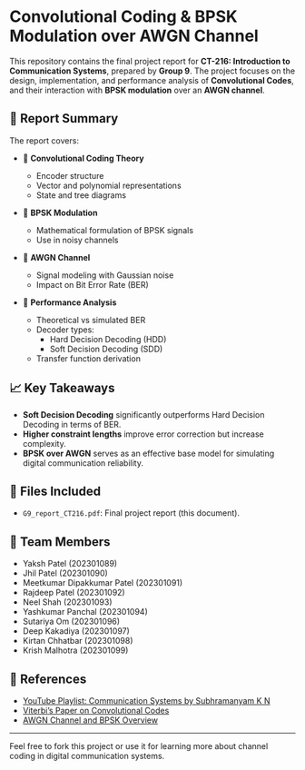 # Convolutional Coding & BPSK Modulation over AWGN Channel

This repository contains the final project report for **CT-216: Introduction to Communication Systems**, prepared by **Group 9**. The project focuses on the design, implementation, and performance analysis of **Convolutional Codes**, and their interaction with **BPSK modulation** over an **AWGN channel**.

## 📘 Report Summary

The report covers:

- 📡 **Convolutional Coding Theory**
  - Encoder structure
  - Vector and polynomial representations
  - State and tree diagrams

- 🔁 **BPSK Modulation**
  - Mathematical formulation of BPSK signals
  - Use in noisy channels

- 📶 **AWGN Channel**
  - Signal modeling with Gaussian noise
  - Impact on Bit Error Rate (BER)

- 🧮 **Performance Analysis**
  - Theoretical vs simulated BER
  - Decoder types:
    - Hard Decision Decoding (HDD)
    - Soft Decision Decoding (SDD)
  - Transfer function derivation

## 📈 Key Takeaways

- **Soft Decision Decoding** significantly outperforms Hard Decision Decoding in terms of BER.
- **Higher constraint lengths** improve error correction but increase complexity.
- **BPSK over AWGN** serves as an effective base model for simulating digital communication reliability.

## 📂 Files Included

- `G9_report_CT216.pdf`: Final project report (this document).

## 👥 Team Members

- Yaksh Patel (202301089)  
- Jhil Patel (202301090)  
- Meetkumar Dipakkumar Patel (202301091)  
- Rajdeep Patel (202301092)  
- Neel Shah (202301093)  
- Yashkumar Panchal (202301094)  
- Sutariya Om (202301096)  
- Deep Kakadiya (202301097)  
- Kirtan Chhatbar (202301098)  
- Krish Malhotra (202301099)  

## 🔗 References

- [YouTube Playlist: Communication Systems by Subhramanyam K N](https://www.youtube.com/playlist?list=PLEvcKrs3Cncr62hoBymwX5lnLFlwGe9SX)
- [Viterbi’s Paper on Convolutional Codes](https://acadpubl.eu/jsi/2017-114-7-ICPCIT-2017/articles/11/22.pdf)
- [AWGN Channel and BPSK Overview](https://youtu.be/6z-WNzPTwDA?si=78TaDOGJFW4xRcC2)

---

Feel free to fork this project or use it for learning more about channel coding in digital communication systems.
